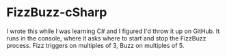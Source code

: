 # FizzBuzz-cSharp
I wrote this while I was learning C# and I figured I'd throw it up on GitHub. It runs in the console, where it asks where to start and stop the FizzBuzz process. Fizz triggers on multiples of 3, Buzz on multiples of 5. 
